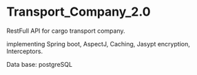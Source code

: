 # Transport_Company_2.0
RestFull API for cargo transport company.

implementing 
Spring boot, 
AspectJ,
Caching,
Jasypt encryption,
Interceptors.


Data base: postgreSQL


